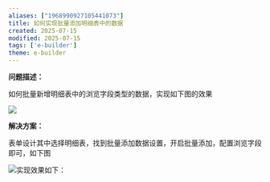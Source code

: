 ```yaml
---
aliases: ["1968990927105441073"]
title: 如何实现批量添加明细表中的数据
created: 2025-07-15
modified: 2025-07-15
tags: ['e-builder']
theme: e-builder
---
```


**问题描述：**

如何批量新增明细表中的浏览字段类型的数据，实现如下图的效果

![](https://myhelpdoc.oss-cn-heyuan.aliyuncs.com/mdimages/33d84b7dd52ffc181814ebaedc5135b0.jpg)

**解决方案：**

表单设计其中选择明细表，找到批量添加数据设置，开启批量添加，配置浏览字段即可，如下图

![](https://myhelpdoc.oss-cn-heyuan.aliyuncs.com/mdimages/dacabe65c8a6361254a9875c38077c62.jpg)实现效果如下：

